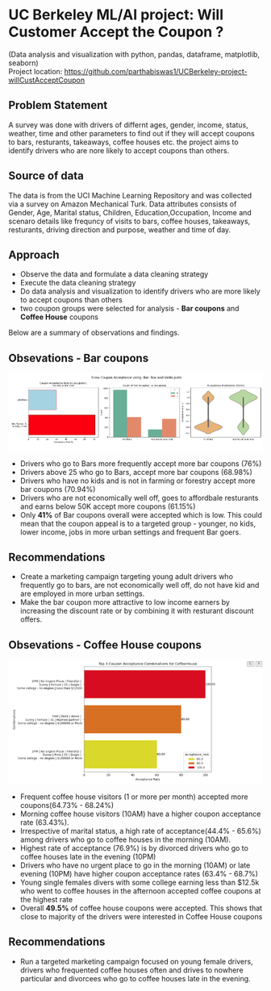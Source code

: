 # UC Berkeley ML/AI project: Will Customer Accept the Coupon ?
(Data analysis and visualization with python, pandas, dataframe, matplotlib, seaborn) \
Project location: https://github.com/parthabiswas1/UCBerkeley-project-willCustAcceptCoupon 

## Problem Statement

A survey was done with drivers of differnt ages, gender, income, status, weather, time and other parameters to find out if they will accept coupons to bars, resturants, takeaways, coffee houses etc. the project aims to identify drivers who are nore likely to accept coupons than others.

## Source of data

The data is from the UCI Machine Learning Repository and was collected via a survey on Amazon Mechanical Turk. Data attributes consists of Gender, Age, Marital status, Children, Education,Occupation, Income and scenaro details like frequncy of visits to bars, coffee houses, takeaways, resturants, driving direction and purpose, weather and time of day.

## Approach

- Observe the data and formulate a data cleaning strategy
- Execute the data cleaning strategy
- Do data analysis and visualization to identify drivers who are more likely to accept coupons than others
- two coupon groups were selected for analysis - **Bar coupons** and **Coffee House** coupons

Below are a summary of observations and findings.

## Obsevations - **Bar coupons**

![Bar coupon acceptance rates](images/bar_coupon_acceptance.png)

- Drivers who go to Bars more frequently accept more bar coupons (76%)
- Drivers above 25 who go to Bars, accept more bar coupons (68.98%)
- Drivers who have no kids and is not in farming or forestry accept more bar coupons (70.94%)
- Drivers who are not economically well off, goes to affordbale resturants and earns below 50K accept more coupons (61.15%)
- Only **41%** of Bar coupons overall were accepted which is low. This could mean  that the coupon appeal is to a targeted group - younger, no kids, lower income, jobs in more urban settings and frequent Bar goers. 

## Recommendations

- Create a marketing campaign targeting young adult drivers who frequently go to bars, are not economically well off, do not have kid and are employed in more urban settings.
- Make the bar coupon more attractive to low income earners by increasing the discount rate or by combining it with resturant discount offers.

## Obsevations - **Coffee House coupons**

![Coffee House coupon acceptance rates](images/coffee_coupon_acceptance.png)

- Frequent coffee house visitors (1 or more per month) accepted more coupons(64.73% - 68.24%)
- Morning coffee house visitors (10AM) have a higher coupon acceptance rate (63.43%).
- Irrespective of marital status, a high rate of acceptance(44.4% - 65.6%) among drivers who go to coffee houses in the morning (10AM).
- Highest rate of acceptance (76.9%) is by divorced drivers who go to coffee houses late in the evening (10PM)
- Drivers who have no urgent place to go in the morning (10AM) or late evening (10PM) have higher coupon acceptance rates (63.4% - 68.7%)
- Young single females divers with some college earning less than $12.5k who went to coffee houses in the afternoon accepted coffee coupons at the highest rate
- Overall **49.5%** of coffee house coupons were accepted. This shows that close to majority of the  drivers were interested in Coffee House coupons</li>

## Recommendations
- Run a targeted marketing campaign focused on young female drivers, drivers who frequented coffee houses often and drives to nowhere particular and divorcees who go to coffee houses late in the evening.

